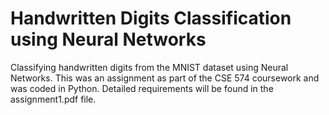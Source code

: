 # Handwritten Digits Classification using Neural Networks
Classifying handwritten digits from the MNIST dataset using Neural Networks. This was an assignment as part of the CSE 574 coursework and
was coded in Python. Detailed requirements will be found in the assignment1.pdf file.
